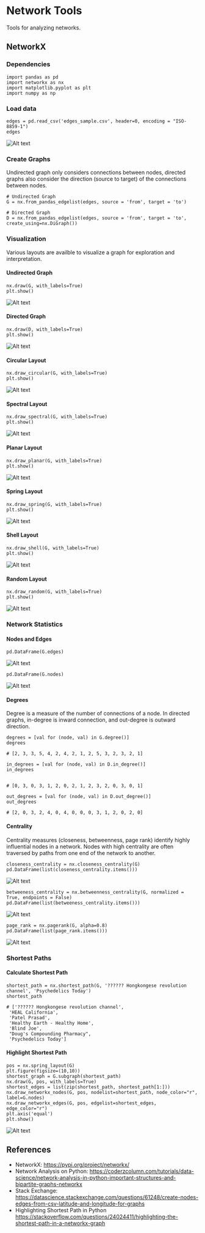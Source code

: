 # Network Tools

Tools for analyzing networks. 

## NetworkX

### Dependencies


```
import pandas as pd
import networkx as nx
import matplotlib.pyplot as plt
import numpy as np
```

### Load data

```
edges = pd.read_csv('edges_sample.csv', header=0, encoding = "ISO-8859-1")
edges
```
![Alt text](https://github.com/docligot/network_tools/blob/main/edge_data.png)

### Create Graphs

Undirected graph only considers connections between nodes, directed graphs also consider the direction (source to target) of the connections between nodes.

```
# Undirected Graph
G = nx.from_pandas_edgelist(edges, source = 'from', target = 'to')

# Directed Graph
D = nx.from_pandas_edgelist(edges, source = 'from', target = 'to', create_using=nx.DiGraph())

```

### Visualization

Various layouts are availble to visualize a graph for exploration and interpretation. 

#### Undirected Graph

```
nx.draw(G, with_labels=True)
plt.show()
```
![Alt text](https://github.com/docligot/network_tools/blob/main/undirected_graph.png)

#### Directed Graph

```
nx.draw(D, with_labels=True)
plt.show()
```
![Alt text](https://github.com/docligot/network_tools/blob/main/directed_graph.png)

#### Circular Layout

```
nx.draw_circular(G, with_labels=True)
plt.show()
```
![Alt text](https://github.com/docligot/network_tools/blob/main/circular_graph.png)

#### Spectral Layout

```
nx.draw_spectral(G, with_labels=True)
plt.show()
```
![Alt text](https://github.com/docligot/network_tools/blob/main/spectral_graph.png)

#### Planar Layout

```
nx.draw_planar(G, with_labels=True)
plt.show()
```
![Alt text](https://github.com/docligot/network_tools/blob/main/planar_graph.png)

#### Spring Layout

```
nx.draw_spring(G, with_labels=True)
plt.show()
```
![Alt text](https://github.com/docligot/network_tools/blob/main/spring_graph.png)

#### Shell Layout

```
nx.draw_shell(G, with_labels=True)
plt.show()
```
![Alt text](https://github.com/docligot/network_tools/blob/main/shell_graph.png)

#### Random Layout

```
nx.draw_random(G, with_labels=True)
plt.show()
```
![Alt text](https://github.com/docligot/network_tools/blob/main/random_graph.png)

### Network Statistics

#### Nodes and Edges

```
pd.DataFrame(G.edges)
```
![Alt text](https://github.com/docligot/network_tools/blob/main/edges.png)

```
pd.DataFrame(G.nodes)
```
![Alt text](https://github.com/docligot/network_tools/blob/main/nodes.png)

#### Degrees

Degree is a measure of the number of connections of a node. In directed graphs, in-degree is inward connection, and out-degree is outward direction. 

```
degrees = [val for (node, val) in G.degree()]
degrees

# [2, 3, 3, 5, 4, 2, 4, 2, 1, 2, 5, 3, 2, 3, 2, 1]

```

```
in_degrees = [val for (node, val) in D.in_degree()]
in_degrees


# [0, 3, 0, 3, 1, 2, 0, 2, 1, 2, 3, 2, 0, 3, 0, 1]

```

```
out_degrees = [val for (node, val) in D.out_degree()]
out_degrees

# [2, 0, 3, 2, 4, 0, 4, 0, 0, 0, 3, 1, 2, 0, 2, 0]

```

#### Centrality

Centrality measures (closeness, betweenness, page rank) identify highly influential nodes in a network. Nodes with high centrality are often traversed by paths from one end of the network to another. 

```
closeness_centrality = nx.closeness_centrality(G)
pd.DataFrame(list(closeness_centrality.items()))
```
![Alt text](https://github.com/docligot/network_tools/blob/main/closeness_centrality.png)


```
betweeness_centrality = nx.betweenness_centrality(G, normalized = True, endpoints = False)
pd.DataFrame(list(betweeness_centrality.items()))
```
![Alt text](https://github.com/docligot/network_tools/blob/main/betweeness_centrality.png)

```
page_rank = nx.pagerank(G, alpha=0.8)
pd.DataFrame(list(page_rank.items()))
```
![Alt text](https://github.com/docligot/network_tools/blob/main/page_rank.png)

### Shortest Paths

#### Calculate Shortest Path

```
shortest_path = nx.shortest_path(G, '?????? Hongkongese revolution channel', 'Psychedelics Today')
shortest_path

# ['?????? Hongkongese revolution channel',
 'HEAL California',
 'Patel Prasad',
 'Healthy Earth - Healthy Home',
 'Blind Joe',
 "Doug's Compounding Pharmacy",
 'Psychedelics Today']
```

#### Highlight Shortest Path

```
pos = nx.spring_layout(G)
plt.figure(figsize=(10,10)) 
shortest_graph = G.subgraph(shortest_path)
nx.draw(G, pos, with_labels=True)
shortest_edges = list(zip(shortest_path, shortest_path[1:]))
nx.draw_networkx_nodes(G, pos, nodelist=shortest_path, node_color="r", label=G.nodes)
nx.draw_networkx_edges(G, pos, edgelist=shortest_edges, edge_color="r")
plt.axis('equal')
plt.show()
```
![Alt text](https://github.com/docligot/network_tools/blob/main/shortest_graph.png)

## References

* NetworkX: https://pypi.org/project/networkx/
* Network Analysis on Python: https://coderzcolumn.com/tutorials/data-science/network-analysis-in-python-important-structures-and-bipartite-graphs-networkx
* Stack Exchange: https://datascience.stackexchange.com/questions/61248/create-nodes-edges-from-csv-latitude-and-longitude-for-graphs
* Highlighting Shortest Path in Python https://stackoverflow.com/questions/24024411/highlighting-the-shortest-path-in-a-networkx-graph